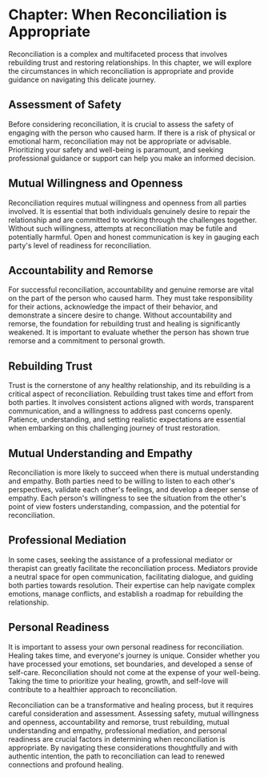 Chapter: When Reconciliation is Appropriate
===========================================

Reconciliation is a complex and multifaceted process that involves rebuilding trust and restoring relationships. In this chapter, we will explore the circumstances in which reconciliation is appropriate and provide guidance on navigating this delicate journey.

**Assessment of Safety**
------------------------

Before considering reconciliation, it is crucial to assess the safety of engaging with the person who caused harm. If there is a risk of physical or emotional harm, reconciliation may not be appropriate or advisable. Prioritizing your safety and well-being is paramount, and seeking professional guidance or support can help you make an informed decision.

**Mutual Willingness and Openness**
-----------------------------------

Reconciliation requires mutual willingness and openness from all parties involved. It is essential that both individuals genuinely desire to repair the relationship and are committed to working through the challenges together. Without such willingness, attempts at reconciliation may be futile and potentially harmful. Open and honest communication is key in gauging each party's level of readiness for reconciliation.

**Accountability and Remorse**
------------------------------

For successful reconciliation, accountability and genuine remorse are vital on the part of the person who caused harm. They must take responsibility for their actions, acknowledge the impact of their behavior, and demonstrate a sincere desire to change. Without accountability and remorse, the foundation for rebuilding trust and healing is significantly weakened. It is important to evaluate whether the person has shown true remorse and a commitment to personal growth.

**Rebuilding Trust**
--------------------

Trust is the cornerstone of any healthy relationship, and its rebuilding is a critical aspect of reconciliation. Rebuilding trust takes time and effort from both parties. It involves consistent actions aligned with words, transparent communication, and a willingness to address past concerns openly. Patience, understanding, and setting realistic expectations are essential when embarking on this challenging journey of trust restoration.

**Mutual Understanding and Empathy**
------------------------------------

Reconciliation is more likely to succeed when there is mutual understanding and empathy. Both parties need to be willing to listen to each other's perspectives, validate each other's feelings, and develop a deeper sense of empathy. Each person's willingness to see the situation from the other's point of view fosters understanding, compassion, and the potential for reconciliation.

**Professional Mediation**
--------------------------

In some cases, seeking the assistance of a professional mediator or therapist can greatly facilitate the reconciliation process. Mediators provide a neutral space for open communication, facilitating dialogue, and guiding both parties towards resolution. Their expertise can help navigate complex emotions, manage conflicts, and establish a roadmap for rebuilding the relationship.

**Personal Readiness**
----------------------

It is important to assess your own personal readiness for reconciliation. Healing takes time, and everyone's journey is unique. Consider whether you have processed your emotions, set boundaries, and developed a sense of self-care. Reconciliation should not come at the expense of your well-being. Taking the time to prioritize your healing, growth, and self-love will contribute to a healthier approach to reconciliation.

Reconciliation can be a transformative and healing process, but it requires careful consideration and assessment. Assessing safety, mutual willingness and openness, accountability and remorse, trust rebuilding, mutual understanding and empathy, professional mediation, and personal readiness are crucial factors in determining when reconciliation is appropriate. By navigating these considerations thoughtfully and with authentic intention, the path to reconciliation can lead to renewed connections and profound healing.
